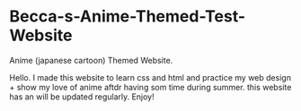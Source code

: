 # Becca-s-Anime-Themed-Test-Website
Anime (japanese cartoon) Themed Website.

Hello. I made this website to learn css and html and practice my web design + show my love of anime aftdr having som time during summer. this website has an will be updated regularly. Enjoy!
